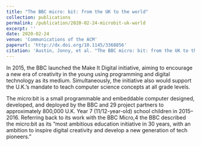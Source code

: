 ```yaml
---
title: "The BBC micro: bit: from the UK to the world"
collection: publications
permalink: /publication/2020-02-24-microbit-uk-world
excerpt: ''
date: 2020-02-24
venue: 'Communications of the ACM'
paperurl: 'http://dx.doi.org/10.1145/3368856'
citation: 'Austin, Jonny, et al. "The BBC micro: bit: from the UK to the world." <i>Communications of the ACM 63.3 (2020): 62-69.</>'
---
```


In 2015, the BBC launched the Make It Digital initiative, aiming to encourage a new era of creativity in the young using programming and digital technology as its medium. Simultaneously, the initiative also would support the U.K.’s mandate to teach computer science
concepts at all grade levels.

The micro:bit is a small programmable and embeddable computer designed, developed, and deployed by the BBC and 29 project partners to approximately 800,000 U.K. Year 7 (11/12-year-old) school children in 2015–2016. Referring back to its work with the BBC Micro,4 the BBC described the micro:bit as its “most ambitious education initiative in 30 years, with an ambition to inspire digital creativity and develop a new generation of tech pioneers.”